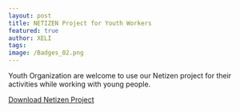 ```yaml
---
layout: post
title: NETIZEN Project for Youth Workers
featured: true
author: XELI
tags:
image: /Badges_02.png
---
```


Youth Organization are welcome to use our Netizen project for their activities while working with young people.

[Download Netizen Project](/A4_BOOKLET.pdf)

&nbsp;